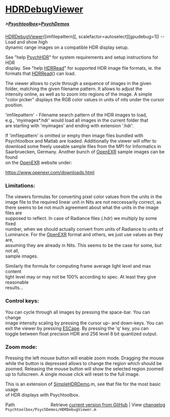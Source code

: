 # [HDRDebugViewer](HDRDebugViewer)
##### >[Psychtoolbox](Psychtoolbox)>[PsychDemos](PsychDemos)

[HDRDebugViewer](HDRDebugViewer)([imfilepattern][, scalefactor=autoselect][gpudebug=1]) -- Load and show high  
dynamic range images on a compatible HDR display setup.  
  
See "help [PsychHDR](PsychHDR)" for system requirements and setup instructions for HDR  
display. See "help [HDRRead](HDRRead)" for supported HDR image file formats, ie. the  
formats that [HDRRead](HDRRead)() can load.  
  
The viewer allows to cycle through a sequence of images in the given  
folder, matching the given filename pattern. It allows to adjust the  
intensity online, as well as to zoom into regions of the image. A simple  
"color picker" displays the RGB color values in units of nits under the cursor  
position.  
  
'imfilepattern' - Filename search pattern of the HDR images to load,  
e.g., 'myimages\*.hdr' would load all images in the current folder that  
are starting with 'myimages' and ending with extension '.hdr'.  
  
If 'imfilepattern' is omitted or empty then image files bundled with  
Psychtoolbox and Matlab are loaded. Additionally the viewer will offer to  
download some freely useable sample files from the MPI for Informatics in  
Saarbruecken, Germany. Another bunch of [OpenEXR](OpenEXR) sample images can be found  
on the [OpenEXR](OpenEXR) website under:  
  
https://www.openexr.com/downloads.html  
  
  
### Limitations:  
  
The viewers formulas for converting pixel color values from the units in the  
image file to the required linear unit in Nits are not neccessarily correct, as  
there seems to be not much agreement about what the units in the image files are  
supposed to reflect. In case of Radiance files (.hdr) we multiply by some fixed  
number, when we should actually convert from units of Radiance to units of  
Luminance. For the [OpenEXR](OpenEXR) format and others, we just use values as they are,  
assuming they are already in Nits. This seems to be the case for some, but not all,  
sample images.  
  
Similarly the formula for computing frame average light level and max content  
light level may or may not be 100% according to spec. At least they give reasonable  
results...  
  
### Control keys:  
  
You can cycle through all images by pressing the space-bar. You can change  
image intensity scaling by pressing the cursor up- and down-keys. You can  
exit the viewer by pressing [ESCape](ESCape). By pressing the 'q' key, you can  
toggle between float precision HDR and 256 level 8 bit quantized output.  
  
### Zoom mode:  
  
Pressing the left mouse button will enable zoom mode. Dragging the mouse  
while the button is depressed allows to change the region which should be  
zoomed. Releasing the mouse button will show the selected region zoomed  
up to fullscreen. A single mouse click will reset to the full image.  
  
  
This is an extension of [SimpleHDRDemo](SimpleHDRDemo).m, see that file for the most basic usage  
of HDR displays with Psychtoolbox.  
  




<div class="code_header" style="text-align:right;">
  <span style="float:left;">Path&nbsp;&nbsp;</span> <span class="counter">Retrieve <a href=
  "https://raw.github.com/Psychtoolbox-3/Psychtoolbox-3/beta/Psychtoolbox/PsychDemos/HDRDebugViewer.m">current version from GitHub</a> | View <a href=
  "https://github.com/Psychtoolbox-3/Psychtoolbox-3/commits/beta/Psychtoolbox/PsychDemos/HDRDebugViewer.m">changelog</a></span>
</div>
<div class="code">
  <code>Psychtoolbox/PsychDemos/HDRDebugViewer.m</code>
</div>

